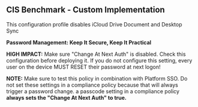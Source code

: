 ## CIS Benchmark - Custom Implementation

This configuration profile disables iCloud Drive Document and Desktop Sync

**Password Management: Keep It Secure, Keep It Practical**

**HIGH IMPACT:** Make sure "Change At Next Auth" is disabled. Check this configuration before deploying it. 
If you do not configure this setting, every user on the device MUST RESET their password at next logon!

**NOTE:** Make sure to test this policy in combination with Platform SSO. 
Do not set these settings in a compliance policy because that will always trigger a password change. 
a passcode setting in a compliance policy **always sets the "Change At Next Auth" to true.**